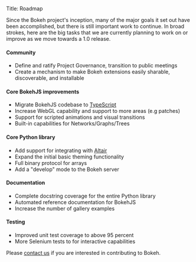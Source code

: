 Title: Roadmap

Since the Bokeh project's inception, many of the major goals it set out have
been accomplished, but there is still important work to continue.
In broad strokes, here are the big tasks that we are currently planning to
work on or improve as we move towards a 1.0 release.

#### Community

- Define and ratify Project Governance, transition to public meetings
- Create a mechanism to make Bokeh extensions easily sharable, discoverable, and installable

#### Core BokehJS improvements

- Migrate BokehJS codebase to [TypeScript](https://www.typescriptlang.org/)
- Increase WebGL capability and support to more areas (e.g patches)
- Support for scripted animations and visual transitions
- Built-in capabilities for Networks/Graphs/Trees

#### Core Python library

- Add support for integrating with [Altair](//github.com/altair-viz/altair)
- Expand the initial basic theming functionality
- Full binary protocol for arrays
- Add a "develop" mode to the Bokeh server

#### Documentation

- Complete docstring coverage for the entire Python library
- Automated reference documentation for BokehJS
- Increase the number of gallery examples

#### Testing

- Improved unit test coverage to above 95 percent
- More Selenium tests to for interactive capabilities

Please [contact us](http://bokehplots.com/pages/contact.html) if you are interested
in contributing to Bokeh.
